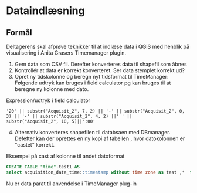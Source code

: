 # Dataindlæsning

## Formål
Deltagerens skal afprøve teknikker til at indlæse data i QGIS med henblik på visualisering i Anita Grasers Timemanager plugin.


1. Gem data som CSV fil. Derefter konverteres data til shapefil som åbnes 
2. Kontrollér at data er korrekt konverteret. Ser data stemplet korrekt ud?
3. Opret ny tidskolonne og beregn nyt tidsformat til TimeManager:
Følgende udtryk kan bruges i field calculator pg kan bruges til at beregne ny kolonne med dato.

Expression/udtryk i field calculator

    '20' || substr("Acquisit_2", 7, 2) || '-' || substr("Acquisit_2", 0, 3) || '-' || substr("Acquisit_2", 4, 2) ||' ' ||    substr("Acquisit_2", 10, 5)||':00'


4. Alternativ konverteres shapefilen til databsaen med DBmanager. Defefter kan der oprettes en ny kopi af tabellen , hvor datokolonnen er "castet" korrekt.

Eksempel på cast af kolonne til andet datoformat
```sql
CREATE TABLE "time".test1 AS
select acquisition_date_time::timestamp without time zone as test ,*  from "time".caribou_613847;
```

Nu er data parat til anvendelse i TimeManager plug-in





